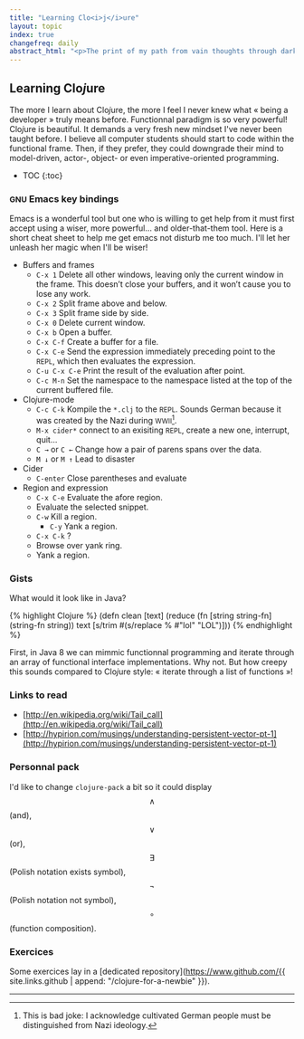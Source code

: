 ```yaml
---
title: "Learning Clo<i>j</i>ure"
layout: topic
index: true
changefreq: daily
abstract_html: "<p>The print of my path from vain thoughts through darkness to Clo<i>j</i>ure.</p>"
---
```


## Learning Clo<i>j</i>ure

The more I learn about Clo<i>j</i>ure, the more I feel I never knew what « being a developer » truly means before. Functionnal paradigm is so very powerful! Clo<i>j</i>ure is beautiful. It demands a very fresh new mindset I've never been taught before. I believe all computer students should start to code within the functional frame. Then, if they prefer, they could downgrade their mind to model-driven, actor-, object- or even imperative-oriented programming.

* TOC
{:toc}

### <small>GNU</small> Emacs key bindings

Emacs is a wonderful tool but one who is willing to get help from it must first accept using a wiser, more powerful… and older-that-them tool. Here is a short cheat sheet to help me get emacs not disturb me too much. I'll let her unleash her magic when I'll be wiser!

* Buffers and frames
	* `C-x 1` Delete all other windows, leaving only the current window in the
	frame. This doesn’t close your buffers, and it won’t cause you to lose
	any work.
	* `C-x 2` Split frame above and below.
	* `C-x 3` Split frame side by side.
	* `C-x 0` Delete current window.
	* `C-x b` Open a buffer.
	* `C-x C-f` Create a buffer for a file.
	* `C-x C-e` Send the expression immediately preceding point to the <small>REPL</small>, which then evaluates the expression.
	* `C-u C-x C-e` Print the result of the evaluation after point.
	* `C-c M-n` Set the namespace to the namespace listed at the top of the current buffered file.
* Clo<i>j</i>ure-mode
	* `C-c C-k` Kompile the `*.clj` to the <small>REPL</small>. Sounds German because it was created by the Nazi during <small>WWII</small>[^1].
	* `M-x cider*` connect to an exisiting <small>REPL</small>, create a new one, interrupt, quit…
	* `C →` or `C ←` Change how a pair of parens spans over the data.
	* `M ↓` or `M ↑` Lead to disaster
* Cider
	* `C-enter` Close parentheses and evaluate
* Region and expression
	* `C-x C-e` Evaluate the afore region.
	* Evaluate the selected snippet.
	* `C-w` Kill a region.
        * `C-y` Yank a region.
	* `C-x C-k` ?
	* Browse over yank ring.
	* Yank a region.

### Gists

What would it look like in Java?

{% highlight Clojure %}
(defn clean
	[text]
	(reduce (fn [string string-fn] (string-fn string))
		text
		[s/trim #(s/replace % #"lol" "LOL")]))
{% endhighlight %}

First, in Java 8 we can mimmic functionnal programming and iterate through an array of functional interface implementations. Why not. But how creepy this sounds compared to Clo<i>j</i>ure style: « iterate through a list of functions »!

### Links to read

* [http://en.wikipedia.org/wiki/Tail_call](http://en.wikipedia.org/wiki/Tail_call)
* [http://hypirion.com/musings/understanding-persistent-vector-pt-1](http://hypirion.com/musings/understanding-persistent-vector-pt-1)

### Personnal pack

I'd like to change `clojure-pack` a bit so it could display $$∧$$ (and), $$∨$$ (or), $$∃$$ (Polish notation exists symbol), $$¬$$ (Polish notation not symbol), $$∘$$ (function composition).

### Exercices

Some exercices lay in a [dedicated repository](https://www.github.com/{{ site.links.github | append: "/clojure-for-a-newbie" }}).

---
[^1]: This is bad joke: I acknowledge cultivated German people must be distinguished from Nazi ideology.

